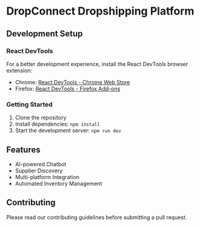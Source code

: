 # DropConnect Dropshipping Platform

## Development Setup

### React DevTools
For a better development experience, install the React DevTools browser extension:
- Chrome: [React DevTools - Chrome Web Store](https://chrome.google.com/webstore/detail/react-developer-tools/fmkadmapgofadopljbjfkapdkoienihi)
- Firefox: [React DevTools - Firefox Add-ons](https://addons.mozilla.org/en-US/firefox/addon/react-devtools/)

### Getting Started
1. Clone the repository
2. Install dependencies: `npm install`
3. Start the development server: `npm run dev`

## Features
- AI-powered Chatbot
- Supplier Discovery
- Multi-platform Integration
- Automated Inventory Management

## Contributing
Please read our contributing guidelines before submitting a pull request.